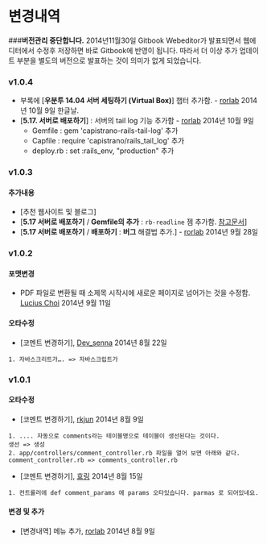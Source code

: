 # 변경내역

###**버전관리 중단합니다.** 
2014년11월30일 Gitbook Webeditor가 발표되면서 웹에디터에서 수정후 저장하면 바로 Gitbook에 반영이 됩니다. 따라서 더 이상 추가 업데이트 부분을 별도의 버전으로 발표하는 것이 의미가 없게 되었습니다. 

### v1.0.4

* 부록에 [**우분투 14.04 서버 세팅하기 (Virtual Box)**] 챕터 추가함. - [rorlab](mailto:rorlab@gmail.com) 2014년 10월 9일 한글날.
* [**5.17. 서버로 배포하기**] : 서버의 tail log 기능 추가함 - [rorlab](mailto:rorlab@gmail.com) 2014년 10월 9일
  * Gemfile : gem 'capistrano-rails-tail-log' 추가
  * Capfile : require 'capistrano/rails_tail_log' 추가
  * deploy.rb : set :rails_env, "production" 추가

### v1.0.3

#### 추가내용

* [추천 웹사이트 및 블로그]
* [**5.17 서버로 배포하기** / **Gemfile의 추가** : `rb-readline` 젬 추가함. [참고문서](http://vvv.tobiassjosten.net/ruby/readline-in-ruby-with-rbenv/)]
* [**5.17 서버로 배포하기** / **배포하기** : **버그** 해결법 추가.] - [rorlab](mailto:rorlab@gmail.com) 2014년 9월 28일

### v1.0.2

#### 포맷변경

* PDF 파일로 변환될 때 소제목 시작시에 새로운 페이지로 넘어가는 것을 수정함. [Lucius Choi](maitlto:lucius.choi@gmail.com) 2014년 9월 11일

#### 오타수정

* [코멘트 변경하기], [Dev_senna](mailto:dev.senna@gmail.com ) 2014년 8월 22일

```
1. 자바스크리트가…. => 자바스크립트가
```

### v1.0.1

#### 오타수정

* [코멘트 변경하기], [rkjun](mailto:juntai81@gmail.com) 2014년 8월 9일

```
1. .... 자동으로 comments라는 테이블명으로 테이블이 생선된다는 것이다.
생선 => 생성
2. app/controllers/comment_controller.rb 파일을 열어 보면 아래와 같다.
comment_controller.rb => comments_controller.rb
```

* [코멘트 변경하기], [효링](mailto:dev.jinak@gmail.com) 2014년 8월 15일

```
1. 컨트롤러에 def comment_params 에 params 오타있습니다. parmas 로 되어있네요.
```


#### 변경 및 추가

* [변경내역] 메뉴 추가, [rorlab](mailto:rorlab@gmail.com) 2014년 8월 9일
